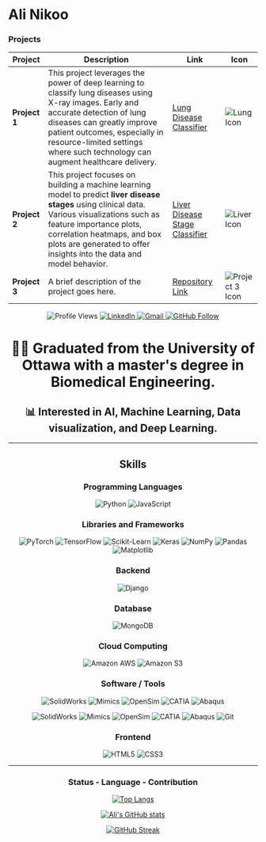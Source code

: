 # **Ali Nikoo**

### Projects

| Project | Description | Link | Icon |
| --- | --- | --- | --- |
| **Project 1** | This project leverages the power of deep learning to classify lung diseases using X-ray images. Early and accurate detection of lung diseases can greatly improve patient outcomes, especially in resource-limited settings where such technology can augment healthcare delivery. | [Lung Disease Classifier](https://github.com/AliNikoo73/Lung-Disease-Classification) | ![Lung Icon](https://img.icons8.com/ios-filled/100/4a90e2/lungs.png) |
| **Project 2** | This project focuses on building a machine learning model to predict **liver disease stages** using clinical data. Various visualizations such as feature importance plots, correlation heatmaps, and box plots are generated to offer insights into the data and model behavior. | [Liver Disease Stage Classifier](https://github.com/AliNikoo73/project-2) | ![Liver Icon](https://img.icons8.com/ios-filled/100/4a90e2/liver.png) |
| **Project 3** | A brief description of the project goes here. | [Repository Link](https://github.com/AliNikoo73/project-3) | ![Project 3 Icon](https://via.placeholder.com/150x150?text=Project+3) |

<div align="center">
  <img src="https://komarev.com/ghpvc/?username=AliNikoo73&color=blue" alt="Profile Views"/>
  <a href="https://www.linkedin.com/in/alinik031">
    <img src="https://img.shields.io/badge/LinkedIn-0077B5?style=for-the-badge&logo=linkedin&logoColor=white" alt="LinkedIn"/>
  </a>
  <a href="mailto:a.nikoo90@gmail.com">
    <img src="https://img.shields.io/badge/Gmail-D14836?style=for-the-badge&logo=gmail&logoColor=white" alt="Gmail"/>
  </a>
  <a href="https://github.com/AliNikoo73">
    <img src="https://img.shields.io/github/followers/AliNikoo73?label=Follow&style=social" alt="GitHub Follow"/>
  </a>
</div>

<div align="center">

# 👨‍🎓 **Graduated from the University of Ottawa with a master's degree in Biomedical Engineering.**
## 📊 **Interested in AI, Machine Learning, Data visualization, and Deep Learning.**

</div>

---

<div align="center">

## Skills

### Programming Languages
![Python](https://img.shields.io/badge/-Python-3776AB?style=for-the-badge&logo=python&logoColor=white)
![JavaScript](https://img.shields.io/badge/-JavaScript-F7DF1E?style=for-the-badge&logo=javascript&logoColor=black)

### Libraries and Frameworks
![PyTorch](https://img.shields.io/badge/-PyTorch-EE4C2C?style=for-the-badge&logo=pytorch&logoColor=white)
![TensorFlow](https://img.shields.io/badge/-TensorFlow-FF6F00?style=for-the-badge&logo=tensorflow&logoColor=white)
![Scikit-Learn](https://img.shields.io/badge/-Scikit--Learn-F7931E?style=for-the-badge&logo=scikit-learn&logoColor=white)
![Keras](https://img.shields.io/badge/-Keras-D00000?style=for-the-badge&logo=keras&logoColor=white)
![NumPy](https://img.shields.io/badge/-NumPy-013243?style=for-the-badge&logo=numpy&logoColor=white)
![Pandas](https://img.shields.io/badge/-Pandas-150458?style=for-the-badge&logo=pandas&logoColor=white)
![Matplotlib](https://img.shields.io/badge/-Matplotlib-ffffff?style=for-the-badge&logo=Matplotlib&logoColor=black)

### Backend
![Django](https://img.shields.io/badge/-Django-092E20?style=for-the-badge&logo=django&logoColor=white)

### Database
![MongoDB](https://img.shields.io/badge/-MongoDB-47A248?style=for-the-badge&logo=mongodb&logoColor=white)

### Cloud Computing
![Amazon AWS](https://img.shields.io/badge/-Amazon%20AWS-232F3E?style=for-the-badge&logo=amazon-aws&logoColor=white)
![Amazon S3](https://img.shields.io/badge/-Amazon%20S3-569A31?style=for-the-badge&logo=amazon-s3&logoColor=white)

### Software / Tools

![SolidWorks]([https://banner2.cleanpng.com/20180425/kqw/ave9q5ayl.webp])
![Mimics](https://your-image-hosting-site.com/path-to-mimics-logo.png)
![OpenSim](https://your-image-hosting-site.com/path-to-opensim-logo.png)
![CATIA](https://your-image-hosting-site.com/path-to-catia-logo.png)
![Abaqus](https://your-image-hosting-site.com/path-to-abaqus-logo.png)

![SolidWorks](https://img.shields.io/badge/-SolidWorks-FF0000?style=for-the-badge&logo=dassaultsystemes&logoColor=white)
![Mimics](https://img.shields.io/badge/-Mimics-0076D6?style=for-the-badge&logo=materialdesign&logoColor=white)
![OpenSim](https://img.shields.io/badge/-OpenSim-00BFFF?style=for-the-badge&logo=opensim&logoColor=white)
![CATIA](https://img.shields.io/badge/-CATIA-005BAC?style=for-the-badge&logo=dassaultsystemes&logoColor=white)
![Abaqus](https://img.shields.io/badge/-Abaqus-002D72?style=for-the-badge&logo=dassaultsystemes&logoColor=white)
![Git](https://img.shields.io/badge/-Git-F05032?style=for-the-badge&logo=git&logoColor=white)
<!-- ![Tableau](https://img.shields.io/badge/-Tableau-E97627?style=for-the-badge&logo=tableau&logoColor=white)-->

### Frontend
![HTML5](https://img.shields.io/badge/-HTML5-E34F26?style=for-the-badge&logo=html5&logoColor=white)
![CSS3](https://img.shields.io/badge/-CSS3-1572B6?style=for-the-badge&logo=css3&logoColor=white)

</div>

---

<div align="center">

### Status - Language - Contribution

[![Top Langs](https://github-readme-stats.vercel.app/api/top-langs/?username=AliNikoo73&layout=compact&theme=default)](https://github.com/AliNikoo73)

[![Ali's GitHub stats](https://github-readme-stats.vercel.app/api?username=AliNikoo73&show_icons=true&theme=default)](https://github.com/AliNikoo73)

[![GitHub Streak](https://streak-stats.demolab.com?user=AliNikoo73&theme=default)](https://git.io/streak-stats)

</div>


<!-- ![Profile Views](https://komarev.com/ghpvc/?username=AliNikoo73&color=blue)
[![LinkedIn](https://img.shields.io/badge/LinkedIn-0077B5?style=for-the-badge&logo=linkedin&logoColor=white)](https://www.linkedin.com/in/alinik031)
[![Gmail](https://img.shields.io/badge/Gmail-D14836?style=for-the-badge&logo=gmail&logoColor=white)](mailto:a.nikoo90@gmail.com)
[![GitHub Follow](https://img.shields.io/github/followers/AliNikoo73?label=Follow&style=social)](https://github.com/AliNikoo73)
[![Instagram](https://img.shields.io/badge/Instagram-E4405F?style=for-the-badge&logo=instagram&logoColor=white)](https://www.instagram.com/alinikoo2020)

- 👨‍🎓 **Graduated from the University of Ottawa with a master's degree in Biomedical Engineering.**
- 📊 **Interested in AI, Machine Learning, Data visualization, and Deep Learning.**

## Skills

### Programming Languages
![Python](https://img.shields.io/badge/-Python-3776AB?style=for-the-badge&logo=python&logoColor=white)
![JavaScript](https://img.shields.io/badge/-JavaScript-F7DF1E?style=for-the-badge&logo=javascript&logoColor=black)

### Libraries and Frameworks
![PyTorch](https://img.shields.io/badge/-PyTorch-EE4C2C?style=for-the-badge&logo=pytorch&logoColor=white)
![TensorFlow](https://img.shields.io/badge/-TensorFlow-FF6F00?style=for-the-badge&logo=tensorflow&logoColor=white)
![Scikit-Learn](https://img.shields.io/badge/-Scikit--Learn-F7931E?style=for-the-badge&logo=scikit-learn&logoColor=white)
![Keras](https://img.shields.io/badge/-Keras-D00000?style=for-the-badge&logo=keras&logoColor=white)
![NumPy](https://img.shields.io/badge/-NumPy-013243?style=for-the-badge&logo=numpy&logoColor=white)
![Pandas](https://img.shields.io/badge/-Pandas-150458?style=for-the-badge&logo=pandas&logoColor=white)
![Matplotlib](https://img.shields.io/badge/-Matplotlib-ffffff?style=for-the-badge&logo=Matplotlib&logoColor=black)

### Backend
![Django](https://img.shields.io/badge/-Django-092E20?style=for-the-badge&logo=django&logoColor=white)

### Database
![MongoDB](https://img.shields.io/badge/-MongoDB-47A248?style=for-the-badge&logo=mongodb&logoColor=white)

### Cloud Computing
![Amazon AWS](https://img.shields.io/badge/-Amazon%20AWS-232F3E?style=for-the-badge&logo=amazon-aws&logoColor=white)
![Amazon S3](https://img.shields.io/badge/-Amazon%20S3-569A31?style=for-the-badge&logo=amazon-s3&logoColor=white)

### Software / Tools
![Git](https://img.shields.io/badge/-Git-F05032?style=for-the-badge&logo=git&logoColor=white)
![Tableau](https://img.shields.io/badge/-Tableau-E97627?style=for-the-badge&logo=tableau&logoColor=white)

### Frontend
![HTML5](https://img.shields.io/badge/-HTML5-E34F26?style=for-the-badge&logo=html5&logoColor=white)
![CSS3](https://img.shields.io/badge/-CSS3-1572B6?style=for-the-badge&logo=css3&logoColor=white)

### Status - Language - Contribution

[![Top Langs](https://github-readme-stats.vercel.app/api/top-langs/?username=AliNikoo73&layout=compact&theme=default)](https://github.com/AliNikoo73)

[![Ali's GitHub stats](https://github-readme-stats.vercel.app/api?username=AliNikoo73&show_icons=true&theme=default)](https://github.com/AliNikoo73)

[![GitHub Streak](https://streak-stats.demolab.com?user=AliNikoo73&theme=default)](https://git.io/streak-stats)-->
